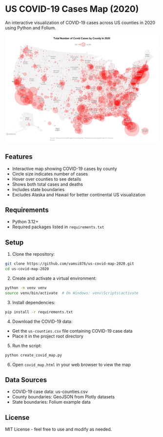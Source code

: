# US COVID-19 Cases Map (2020)

An interactive visualization of COVID-19 cases across US counties in 2020 using Python and Folium.

![Sample Map Screenshot](TotalCovidMap-LN-superJumbo.png.webp)

## Features

- Interactive map showing COVID-19 cases by county
- Circle size indicates number of cases
- Hover over counties to see details
- Shows both total cases and deaths
- Includes state boundaries
- Excludes Alaska and Hawaii for better continental US visualization

## Requirements

- Python 3.12+
- Required packages listed in `requirements.txt`

## Setup

1. Clone the repository:
```bash
git clone https://github.com/vamsi876/us-covid-map-2020.git
cd us-covid-map-2020
```

2. Create and activate a virtual environment:
```bash
python -m venv venv
source venv/bin/activate  # On Windows: venv\Scripts\activate
```

3. Install dependencies:
```bash
pip install -r requirements.txt
```

4. Download the COVID-19 data:
- Get the `us-counties.csv` file containing COVID-19 case data
- Place it in the project root directory

5. Run the script:
```bash
python create_covid_map.py
```

6. Open `covid_map.html` in your web browser to view the map

## Data Sources

- COVID-19 case data: us-counties.csv
- County boundaries: GeoJSON from Plotly datasets
- State boundaries: Folium example data

## License

MIT License - feel free to use and modify as needed. 